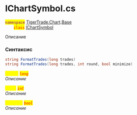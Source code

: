 
# IChartSymbol.cs
<mark style="color:purple;">`namespace`</mark> [TigerTrade.Chart](../../../../TigerTrade.Chart.md).[Base](../../../../TigerTrade.Chart/Base.md)  
&nbsp;&nbsp;&nbsp;&nbsp;&nbsp;&nbsp;&nbsp;<mark style="color:red;">`class`</mark> [IChartSymbol](../../IChartSymbol.cs.md)

Описание

### Синтаксис
```csharp
string FormatTrades(long trades)
string FormatTrades(long trades, int round, bool minimize)
```

<mark style="color:yellow;">`trades`</mark> <mark style="color:red;">*`long`*</mark>  
 *Описание*  
  
<mark style="color:yellow;">`round`</mark> <mark style="color:red;">*`int`*</mark>  
 *Описание*  
  
<mark style="color:yellow;">`minimize`</mark> <mark style="color:red;">*`bool`*</mark>  
 *Описание*  
  

                    
                    